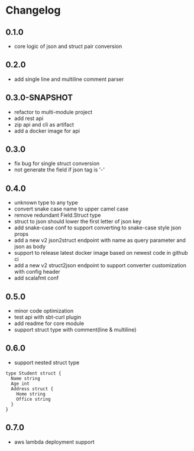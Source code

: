 # Changelog

## 0.1.0
* core logic of json and struct pair conversion

## 0.2.0
* add single line and multiline comment parser

## 0.3.0-SNAPSHOT
* refactor to multi-module project
* add rest api
* zip api and cli as artifact
* add a docker image for api

## 0.3.0
* fix bug for single struct conversion
* not generate the field if json tag is '-'

## 0.4.0 
* unknown type to any type
* convert snake case name to upper camel case
* remove redundant Field.Struct type
* struct to json should lower the first letter of json key
* add snake-case conf to support converting to snake-case style json props
* add a new v2 json2struct endpoint with name as query parameter and json as body
* support to release latest docker image based on newest code in github ci
* add a new v2 struct2json endpoint to support converter customization with config header
* add scalafmt conf

## 0.5.0 
* minor code optimization
* test api with sbt-curl plugin
* add readme for core module 
* support struct type with comment(line & multiline)

## 0.6.0 
* support nested struct type
```golang
type Student struct {
  Name string
  Age int     
  Address struct {
    Home string  
    Office string
  }
}
```

## 0.7.0
* aws lambda deployment support